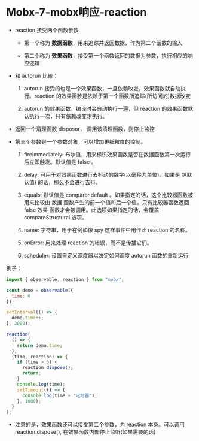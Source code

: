 # Mobx-7-mobx响应-reaction

- reaction  接受两个函数参数         

    - 第一个称为 **数据函数**，用来追踪并返回数据，作为第二个函数的输入          

    - 第二个称为 **效果函数**，接受第一个函数返回的数据为参数，执行相应的响应逻辑        

- 和 autorun 比较：    
    
    1. autorun 接受的也是一个效果函数，一旦依赖改变，效果函数就自动执行。reaction 的效果函数是依赖于第一个函数所追踪(所访问的)数据改变         

    2. autorun 的效果函数，编译时会自动执行一遍，但 reaction 的效果函数默认执行一次，只有依赖改变才执行。      

- 返回一个清理函数 disposor， 调用该清理函数，则停止监控      

- 第三个参数是一个参数对象，可以增加更细粒度的控制。      

    1. fireImmediately: 布尔值，用来标识效果函数是否在数据函数第一次运行后立即触发。默认值是 false 。       

    2. delay: 可用于对效果函数进行去抖动的数字(以毫秒为单位)。如果是 0(默认值) 的话，那么不会进行去抖。         

    3. equals: 默认值是 comparer.default 。如果指定的话，这个比较器函数被用来比较由 数据 函数产生的前一个值和后一个值。只有比较器函数返回 false 效果 函数才会被调用。此选项如果指定的话，会覆盖 compareStructural 选项。        

    4. name: 字符串，用于在例如像 spy 这样事件中用作此 reaction 的名称。         

    5. onError: 用来处理 reaction 的错误，而不是传播它们。           

    6. scheduler: 设置自定义调度器以决定如何调度 autorun 函数的重新运行        

例子：       

```js
import { observable, reaction } from "mobx";

const demo = observable({
  time: 0
});

setInterval(() => {
  demo.time++;
}, 2000);

reaction(
  () => {
    return demo.time;
  },
  (time, reaction) => {
    if (time > 5) {
      reaction.dispose();
      return;
    }
    console.log(time);
    setTimeout(() => {
      console.log(time + "定时器");
    }, 1000);
  }
);

```     

- 注意的是，效果函数还可以接受第二个参数，为 reaction 本身。可以调用 reaction.dispose(), 在效果函数内部停止监听(如果需要的话)         

